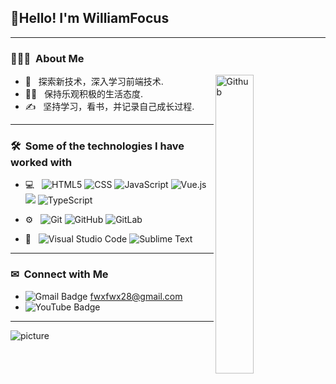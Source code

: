 <h2> 👋Hello!  I'm WilliamFocus</h2>

---

<h3> 👨🏻‍💻 &nbsp;About Me </h3>

<img width="35%" align="right" alt="Github" src="https://user-images.githubusercontent.com/48678280/88862734-4903af80-d201-11ea-968b-9c939d88a37c.gif" />

-  🌱 &nbsp; 探索新技术，深入学习前端技术.
-  🏃‍♂️ &nbsp; 保持乐观积极的生活态度.
-  ✍️ &nbsp; 坚持学习，看书，并记录自己成长过程.

---

<h3> 🛠 &nbsp;Some of the technologies I have worked with</h3>

- 💻 &nbsp;
  ![HTML5](https://img.shields.io/badge/-HTML5-333333?style=flat&logo=HTML5)
  ![CSS](https://img.shields.io/badge/-CSS-333333?style=flat&logo=CSS3&logoColor=1572B6)
  ![JavaScript](https://img.shields.io/badge/-JavaScript-333333?style=flat&logo=javascript)
  ![Vue.js](https://img.shields.io/badge/-Vuejs-black?style=flat-square&logo=vue.js&link=https://github.com/LuizCarlosAbbott/)
   <img src="https://img.shields.io/badge/-React-000000?style=flat&logo=react&logoColor=00c8ff">
  ![TypeScript](https://img.shields.io/badge/-TypeScript-000000?style=flat&logo=typescript)

- ⚙️ &nbsp;
  ![Git](https://img.shields.io/badge/-Git-333333?style=flat&logo=git)
  ![GitHub](https://img.shields.io/badge/-GitHub-333333?style=flat&logo=github)
  ![GitLab](https://img.shields.io/badge/-GitLab-FCA121?style=flat-square&logo=gitlab)

- 🔧 &nbsp;
  ![Visual Studio Code](https://img.shields.io/badge/-Visual%20Studio%20Code-333333?style=flat&logo=visual-studio-code&logoColor=007ACC)
  ![Sublime Text](http://img.shields.io/badge/-Sublime%20Text-3C4858?style=flat-square&logo=sublime-text)

---

<h3> ✉ &nbsp;Connect with Me </h3>

- ![Gmail Badge](https://img.shields.io/badge/-Gmail-c14438?style=flat-square&logo=Gmail&logoColor=white&link=mailto:dacelis0@misena.edu.co)
<a href="https://mail.google.com/mail">fwxfwx28@gmail.com</a>
- ![YouTube Badge](https://img.shields.io/badge/-YouTube-FF0000?style=flat&logo=YouTube&logoColor=white)

---

![picture](https://raw.githubusercontent.com/saadeghi/saadeghi/master/dino.gif)
